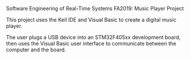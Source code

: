 Software Engineering of Real-Time Systems FA2019: Music Player Project

This project uses the Keil IDE and Visual Basic to create a digital music player.

The user plugs a USB device into an STM32F405xx development board, then uses the Visual Basic user interface to communicate between the computer and the board.
